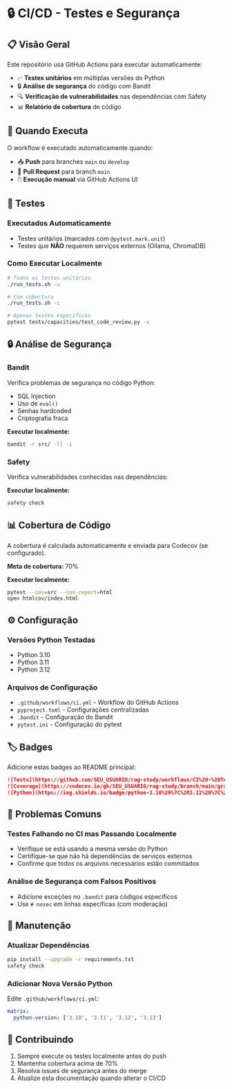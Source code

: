 # 🔒 CI/CD - Testes e Segurança

## 📋 Visão Geral

Este repositório usa GitHub Actions para executar automaticamente:
- ✅ **Testes unitários** em múltiplas versões do Python
- 🔒 **Análise de segurança** do código com Bandit
- 🔍 **Verificação de vulnerabilidades** nas dependências com Safety
- 📊 **Relatório de cobertura** de código

## 🚀 Quando Executa

O workflow é executado automaticamente quando:
- 📤 **Push** para branches `main` ou `develop`
- 🔀 **Pull Request** para branch `main`
- 🖱️ **Execução manual** via GitHub Actions UI

## 🧪 Testes

### Executados Automaticamente
- Testes unitários (marcados com `@pytest.mark.unit`)
- Testes que **NÃO** requerem serviços externos (Ollama, ChromaDB)

### Como Executar Localmente
```bash
# Todos os testes unitários
./run_tests.sh -u

# Com cobertura
./run_tests.sh -c

# Apenas testes específicos
pytest tests/capacities/test_code_review.py -v
```

## 🔒 Análise de Segurança

### Bandit
Verifica problemas de segurança no código Python:
- SQL Injection
- Uso de `eval()`
- Senhas hardcoded
- Criptografia fraca

**Executar localmente:**
```bash
bandit -r src/ -ll -i
```

### Safety
Verifica vulnerabilidades conhecidas nas dependências:

**Executar localmente:**
```bash
safety check
```

## 📊 Cobertura de Código

A cobertura é calculada automaticamente e enviada para Codecov (se configurado).

**Meta de cobertura:** 70%

**Executar localmente:**
```bash
pytest --cov=src --cov-report=html
open htmlcov/index.html
```

## ⚙️ Configuração

### Versões Python Testadas
- Python 3.10
- Python 3.11  
- Python 3.12

### Arquivos de Configuração
- `.github/workflows/ci.yml` - Workflow do GitHub Actions
- `pyproject.toml` - Configurações centralizadas
- `.bandit` - Configuração do Bandit
- `pytest.ini` - Configuração do pytest

## 🏷️ Badges

Adicione estas badges ao README principal:

```markdown
![Tests](https://github.com/SEU_USUARIO/rag-study/workflows/CI%20-%20Testes%20e%20Segurança/badge.svg)
![Coverage](https://codecov.io/gh/SEU_USUARIO/rag-study/branch/main/graph/badge.svg)
![Python](https://img.shields.io/badge/python-3.10%20%7C%203.11%20%7C%203.12-blue)
```

## 🐛 Problemas Comuns

### Testes Falhando no CI mas Passando Localmente
- Verifique se está usando a mesma versão do Python
- Certifique-se que não há dependências de serviços externos
- Confirme que todos os arquivos necessários estão commitados

### Análise de Segurança com Falsos Positivos
- Adicione exceções no `.bandit` para códigos específicos
- Use `# nosec` em linhas específicas (com moderação)

## 📝 Manutenção

### Atualizar Dependências
```bash
pip install --upgrade -r requirements.txt
safety check
```

### Adicionar Nova Versão Python
Edite `.github/workflows/ci.yml`:
```yaml
matrix:
  python-version: ['3.10', '3.11', '3.12', '3.13']
```

## 🤝 Contribuindo

1. Sempre execute os testes localmente antes do push
2. Mantenha cobertura acima de 70%
3. Resolva issues de segurança antes do merge
4. Atualize esta documentação quando alterar o CI/CD